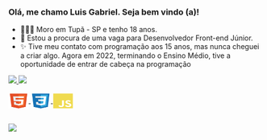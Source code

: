 ### Olá, me chamo Luis Gabriel. Seja bem vindo (a)!

- 👨🏻‍💻 Moro em Tupã - SP e tenho 18 anos.
- 🔎 Estou a procura de uma vaga para Desenvolvedor Front-end Júnior.
- ✨ Tive meu contato com programação aos 15 anos, mas nunca cheguei a criar algo. Agora em 2022, terminando o Ensino Médio, tive a oportunidade de entrar de cabeça na programação

<div>
<a href="https://github.com/imthedaniel">
<img height="170em" src="https://github-readme-stats.vercel.app/api?username=luismodenaa&show_icons=true&theme=tokyonight&custom_title=My%20Github%20Stats"/>
<img height="170em" src="https://github-readme-stats.vercel.app/api/top-langs/?username=luismodenaa&layout=compact&theme=tokyonight"/>
</div>
  
<div style="display: inline_block"><br>
    <img align="center" alt="Modena-HTML" title="HTML" height="30" width="40" src="https://raw.githubusercontent.com/devicons/devicon/master/icons/html5/html5-original.svg">
    <img align="center" alt="Modena-CSS" title="CSS" height="30" width="40" src="https://raw.githubusercontent.com/devicons/devicon/master/icons/css3/css3-original.svg">
    <img align="center" alt="Modena-Js" title="JavaScript" height="30" width="40" src="https://raw.githubusercontent.com/devicons/devicon/master/icons/javascript/javascript-plain.svg">
  
 
  
  

</div>
  
  ##
 
<div>
 <a href="https://www.linkedin.com/in/luis-gabriel-lopes-modena-30639b231/" target="_blank"><img src="https://img.shields.io/badge/-LinkedIn-%230077B5?style=for-the-badge&logo=linkedin&logoColor=white" target="_blank"></a>
   



 

 
</div>

